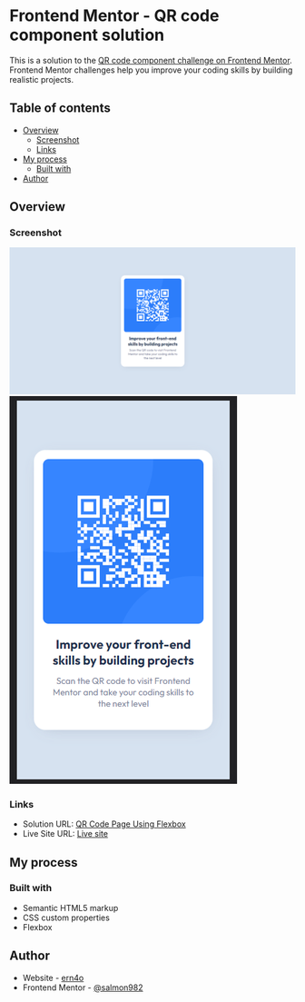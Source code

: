 # Frontend Mentor - QR code component solution

This is a solution to the [QR code component challenge on Frontend Mentor](https://www.frontendmentor.io/challenges/qr-code-component-iux_sIO_H). Frontend Mentor challenges help you improve your coding skills by building realistic projects. 

## Table of contents

- [Overview](#overview)
  - [Screenshot](#screenshot)
  - [Links](#links)
- [My process](#my-process)
  - [Built with](#built-with)
- [Author](#author)

## Overview

### Screenshot

![](./screenshot-desktop.png)
![](./screenshot-mobile.png)

### Links

- Solution URL: [QR Code Page Using Flexbox](https://www.frontendmentor.io/solutions/qr-code-page-using-flexbox-7kIZhNsiWW)
- Live Site URL: [Live site](https://qrcodeflexbox.netlify.app/)

## My process

### Built with

- Semantic HTML5 markup
- CSS custom properties
- Flexbox

## Author

- Website - [ern4o](https://www.ern4o.com)
- Frontend Mentor - [@salmon982](https://www.frontendmentor.io/profile/salmon982)